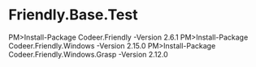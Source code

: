 # Friendly.Base.Test

PM>Install-Package Codeer.Friendly -Version 2.6.1
PM>Install-Package Codeer.Friendly.Windows -Version 2.15.0
PM>Install-Package Codeer.Friendly.Windows.Grasp -Version 2.12.0
